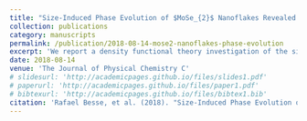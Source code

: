```yaml
---
title: "Size-Induced Phase Evolution of $MoSe_{2}$ Nanoflakes Revealed by Density Functional Theory"
collection: publications
category: manuscripts
permalink: /publication/2018-08-14-mose2-nanoflakes-phase-evolution
excerpt: 'We report a density functional theory investigation of the size effect on the relative phase stability of stoichiometric $(MoSe_{2})_{n}$ nanoflakes with a parallelogram shape.'
date: 2018-08-14
venue: 'The Journal of Physical Chemistry C'
# slidesurl: 'http://academicpages.github.io/files/slides1.pdf'
# paperurl: 'http://academicpages.github.io/files/paper1.pdf'
# bibtexurl: 'http://academicpages.github.io/files/bibtex1.bib'
citation: 'Rafael Besse, et al. (2018). "Size-Induced Phase Evolution of $MoSe_{2}$ Nanoflakes Revealed by Density Functional Theory." <i>The Journal of Physical Chemistry C</i>. 122, 20483-20488.'
---
```

